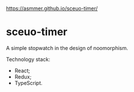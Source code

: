 https://asmmer.github.io/sceuo-timer/
# sceuo-timer

A simple stopwatch in the design of noomorphism.

Technology stack:
- React;
- Redux;
- TypeScript.